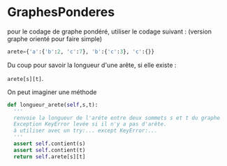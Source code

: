 # GraphesPonderes

pour le codage de graphe pondéré, utiliser le codage suivant : 
(version graphe orienté pour faire simple)
```python
arete={'a':{'b':2, 'c':7}, 'b':{'c':3}, 'c':{}}
```
Du coup pour savoir la longueur d'une arête, si elle existe :

`arete[s][t]`.

On peut imaginer une méthode 
```python
def longueur_arete(self,s,t):
  '''
  renvoie la longueur de l'aréte entre deux sommets s et t du graphe
  Exception KeyError levée si il n'y a pas d'arête.
  à utiliser avec un try:... except KeyError:...
  '''
  assert self.contient(s)
  assert self.contient(t)
  return self.arete[s][t]

